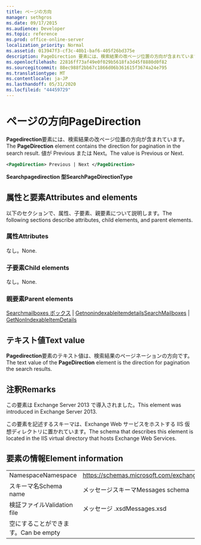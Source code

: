 ```yaml
---
title: ページの方向
manager: sethgros
ms.date: 09/17/2015
ms.audience: Developer
ms.topic: reference
ms.prod: office-online-server
localization_priority: Normal
ms.assetid: 013947f3-cf3c-40b1-baf6-405f26bd375e
description: PageDirection 要素には、検索結果の改ページ位置の方向が含まれています。 値が Previous または Next。
ms.openlocfilehash: 22816ff73af49e0f029b5618fa3d45f8880d0f82
ms.sourcegitcommit: 88ec988f2bb67c1866d06b361615f3674a24e795
ms.translationtype: MT
ms.contentlocale: ja-JP
ms.lasthandoff: 05/31/2020
ms.locfileid: "44459729"
---
```

# <a name="pagedirection"></a><span data-ttu-id="f8d6c-104">ページの方向</span><span class="sxs-lookup"><span data-stu-id="f8d6c-104">PageDirection</span></span>

<span data-ttu-id="f8d6c-105">**Pagedirection**要素には、検索結果の改ページ位置の方向が含まれています。</span><span class="sxs-lookup"><span data-stu-id="f8d6c-105">The **PageDirection** element contains the direction for pagination in the search result.</span></span> <span data-ttu-id="f8d6c-106">値が Previous または Next。</span><span class="sxs-lookup"><span data-stu-id="f8d6c-106">The value is Previous or Next.</span></span> 
  
```XML
<PageDirection> Previous | Next </PageDirection>
```

 <span data-ttu-id="f8d6c-107">**Searchpagedirection 型**</span><span class="sxs-lookup"><span data-stu-id="f8d6c-107">**SearchPageDirectionType**</span></span>
## <a name="attributes-and-elements"></a><span data-ttu-id="f8d6c-108">属性と要素</span><span class="sxs-lookup"><span data-stu-id="f8d6c-108">Attributes and elements</span></span>

<span data-ttu-id="f8d6c-109">以下のセクションで、属性、子要素、親要素について説明します。</span><span class="sxs-lookup"><span data-stu-id="f8d6c-109">The following sections describe attributes, child elements, and parent elements.</span></span>
  
### <a name="attributes"></a><span data-ttu-id="f8d6c-110">属性</span><span class="sxs-lookup"><span data-stu-id="f8d6c-110">Attributes</span></span>

<span data-ttu-id="f8d6c-111">なし。</span><span class="sxs-lookup"><span data-stu-id="f8d6c-111">None.</span></span>
  
### <a name="child-elements"></a><span data-ttu-id="f8d6c-112">子要素</span><span class="sxs-lookup"><span data-stu-id="f8d6c-112">Child elements</span></span>

<span data-ttu-id="f8d6c-113">なし。</span><span class="sxs-lookup"><span data-stu-id="f8d6c-113">None.</span></span>
  
### <a name="parent-elements"></a><span data-ttu-id="f8d6c-114">親要素</span><span class="sxs-lookup"><span data-stu-id="f8d6c-114">Parent elements</span></span>

<span data-ttu-id="f8d6c-115">[Searchmailboxes ボックス](searchmailboxes.md)  | [Getnonindexableitemdetails](getnonindexableitemdetails.md)</span><span class="sxs-lookup"><span data-stu-id="f8d6c-115">[SearchMailboxes](searchmailboxes.md) | [GetNonIndexableItemDetails](getnonindexableitemdetails.md)</span></span>
  
## <a name="text-value"></a><span data-ttu-id="f8d6c-116">テキスト値</span><span class="sxs-lookup"><span data-stu-id="f8d6c-116">Text value</span></span>

<span data-ttu-id="f8d6c-117">**Pagedirection**要素のテキスト値は、検索結果のページネーションの方向です。</span><span class="sxs-lookup"><span data-stu-id="f8d6c-117">The text value of the **PageDirection** element is the direction for pagination the search results.</span></span> 
  
## <a name="remarks"></a><span data-ttu-id="f8d6c-118">注釈</span><span class="sxs-lookup"><span data-stu-id="f8d6c-118">Remarks</span></span>

<span data-ttu-id="f8d6c-119">この要素は Exchange Server 2013 で導入されました。</span><span class="sxs-lookup"><span data-stu-id="f8d6c-119">This element was introduced in Exchange Server 2013.</span></span>
  
<span data-ttu-id="f8d6c-120">この要素を記述するスキーマは、Exchange Web サービスをホストする IIS 仮想ディレクトリに置かれています。</span><span class="sxs-lookup"><span data-stu-id="f8d6c-120">The schema that describes this element is located in the IIS virtual directory that hosts Exchange Web Services.</span></span>
  
## <a name="element-information"></a><span data-ttu-id="f8d6c-121">要素の情報</span><span class="sxs-lookup"><span data-stu-id="f8d6c-121">Element information</span></span>

|||
|:-----|:-----|
|<span data-ttu-id="f8d6c-122">Namespace</span><span class="sxs-lookup"><span data-stu-id="f8d6c-122">Namespace</span></span>  <br/> |https://schemas.microsoft.com/exchange/services/2006/messages  <br/> |
|<span data-ttu-id="f8d6c-123">スキーマ名</span><span class="sxs-lookup"><span data-stu-id="f8d6c-123">Schema name</span></span>  <br/> |<span data-ttu-id="f8d6c-124">メッセージスキーマ</span><span class="sxs-lookup"><span data-stu-id="f8d6c-124">Messages schema</span></span>  <br/> |
|<span data-ttu-id="f8d6c-125">検証ファイル</span><span class="sxs-lookup"><span data-stu-id="f8d6c-125">Validation file</span></span>  <br/> |<span data-ttu-id="f8d6c-126">メッセージ .xsd</span><span class="sxs-lookup"><span data-stu-id="f8d6c-126">Messages.xsd</span></span>  <br/> |
|<span data-ttu-id="f8d6c-127">空にすることができます。</span><span class="sxs-lookup"><span data-stu-id="f8d6c-127">Can be empty</span></span>  <br/> ||
   

